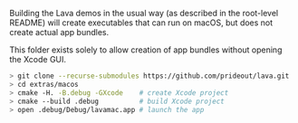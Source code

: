 Building the Lava demos in the usual way (as described in the root-level README) will create
executables that can run on macOS, but does not create actual app bundles.

This folder exists solely to allow creation of app bundles without opening the Xcode GUI.

```bash
> git clone --recurse-submodules https://github.com/prideout/lava.git
> cd extras/macos
> cmake -H. -B.debug -GXcode    # create Xcode project
> cmake --build .debug          # build Xcode project
> open .debug/Debug/lavamac.app # launch the app
```
